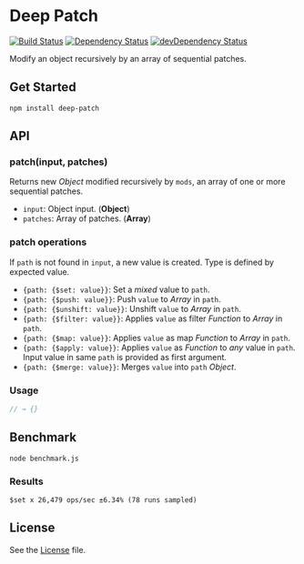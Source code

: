 # Deep Patch
[![Build Status](https://travis-ci.org/grindcode/deep-patch.svg?branch=master)](https://travis-ci.org/grindcode/deep-patch) [![Dependency Status](https://david-dm.org/grindcode/deep-patch.svg)](https://david-dm.org/grindcode/deep-patch) [![devDependency Status](https://david-dm.org/grindcode/deep-patch/dev-status.svg)](https://david-dm.org/grindcode/deep-patch#info=devDependencies)

Modify an object recursively by an array of sequential patches.

## Get Started
```shell
npm install deep-patch
```

## API
### patch(input, patches)
Returns new _Object_ modified recursively by `mods`, an array of one or more sequential patches.
* `input`: Object input. (**Object**)
* `patches`: Array of patches. (**Array**)

### patch operations
If `path` is not found in `input`, a new value is created. Type is defined by expected value.
* `{path: {$set: value}}`: Set a _mixed_ value to `path`.
* `{path: {$push: value}}`: Push `value` to _Array_ in `path`.
* `{path: {$unshift: value}}`: Unshift `value` to _Array_ in `path`.
* `{path: {$filter: value}}`: Applies `value` as filter _Function_ to _Array_ in `path`.
* `{path: {$map: value}}`: Applies `value` as map _Function_ to _Array_ in `path`.
* `{path: {$apply: value}}`: Applies `value` as _Function_ to _any_ value in `path`. Input value in same `path` is provided as first argument.
* `{path: {$merge: value}}`: Merges `value` into `path` _Object_.

### Usage
```javascript
// → {}
```

## Benchmark
```shell
node benchmark.js
```

### Results
```shell
$set x 26,479 ops/sec ±6.34% (78 runs sampled)
```

## License
See the [License](LICENSE) file.
